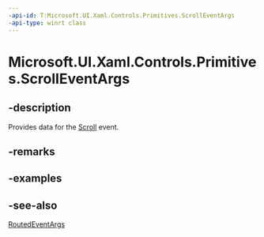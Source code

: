 ```yaml
---
-api-id: T:Microsoft.UI.Xaml.Controls.Primitives.ScrollEventArgs
-api-type: winrt class
---
```


<!-- Class syntax.
public class ScrollEventArgs : Windows.UI.Xaml.RoutedEventArgs, Windows.UI.Xaml.Controls.Primitives.IScrollEventArgs
-->

# Microsoft.UI.Xaml.Controls.Primitives.ScrollEventArgs

## -description
Provides data for the [Scroll](scrollbar_scroll.md) event.

## -remarks

## -examples

## -see-also
[RoutedEventArgs](../microsoft.ui.xaml/routedeventargs.md)
